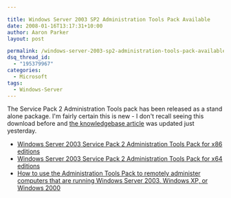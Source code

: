 ```yaml
---

title: Windows Server 2003 SP2 Administration Tools Pack Available
date: 2008-01-16T13:17:31+10:00
author: Aaron Parker
layout: post

permalink: /windows-server-2003-sp2-administration-tools-pack-available/
dsq_thread_id:
  - "195379967"
categories:
  - Microsoft
tags:
  - Windows-Server
---
```

The Service Pack 2 Administration Tools pack has been released as a stand alone package. I'm fairly certain this is new - I don't recall seeing this download before and [the knowledgebase article](http://support.microsoft.com/kb/304718) was updated just yesterday.

  * [Windows Server 2003 Service Pack 2 Administration Tools Pack for x86 editions](http://www.microsoft.com/downloads/details.aspx?FamilyID=86b71a4f-4122-44af-be79-3f101e533d95&DisplayLang=en)
  * [Windows Server 2003 Service Pack 2 Administration Tools Pack for x64 editions](http://www.microsoft.com/downloads/details.aspx?FamilyID=514bd06e-f3bc-4054-8429-c49f51e2190b&DisplayLang=en)
  * [How to use the Administration Tools Pack to remotely administer computers that are running Windows Server 2003, Windows XP, or Windows 2000](http://support.microsoft.com/kb/304718)